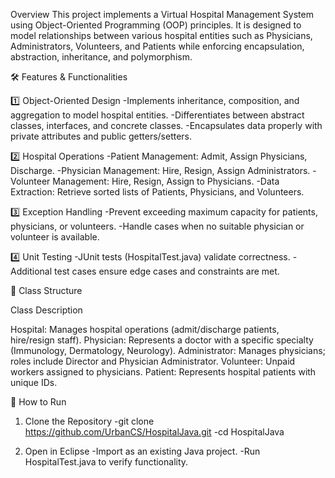 Overview
This project implements a Virtual Hospital Management System using Object-Oriented Programming (OOP) principles. It is designed to model relationships between various hospital entities such as Physicians, Administrators, Volunteers, and Patients while enforcing encapsulation, abstraction, inheritance, and polymorphism.

🛠 Features & Functionalities

1️⃣ Object-Oriented Design
-Implements inheritance, composition, and aggregation to model hospital entities.
-Differentiates between abstract classes, interfaces, and concrete classes.
-Encapsulates data properly with private attributes and public getters/setters.

2️⃣ Hospital Operations
-Patient Management: Admit, Assign Physicians, Discharge.
-Physician Management: Hire, Resign, Assign Administrators.
-Volunteer Management: Hire, Resign, Assign to Physicians.
-Data Extraction: Retrieve sorted lists of Patients, Physicians, and Volunteers.

3️⃣ Exception Handling
-Prevent exceeding maximum capacity for patients, physicians, or volunteers.
-Handle cases when no suitable physician or volunteer is available.

4️⃣ Unit Testing
-JUnit tests (HospitalTest.java) validate correctness.
-Additional test cases ensure edge cases and constraints are met.

📌 Class Structure

Class	Description

Hospital: Manages hospital operations (admit/discharge patients, hire/resign staff).
Physician: Represents a doctor with a specific specialty (Immunology, Dermatology, Neurology).
Administrator:	Manages physicians; roles include Director and Physician Administrator.
Volunteer:	Unpaid workers assigned to physicians.
Patient:	Represents hospital patients with unique IDs.

🚀 How to Run

1. Clone the Repository
-git clone https://github.com/UrbanCS/HospitalJava.git
-cd HospitalJava

2. Open in Eclipse
-Import as an existing Java project.
-Run HospitalTest.java to verify functionality.
